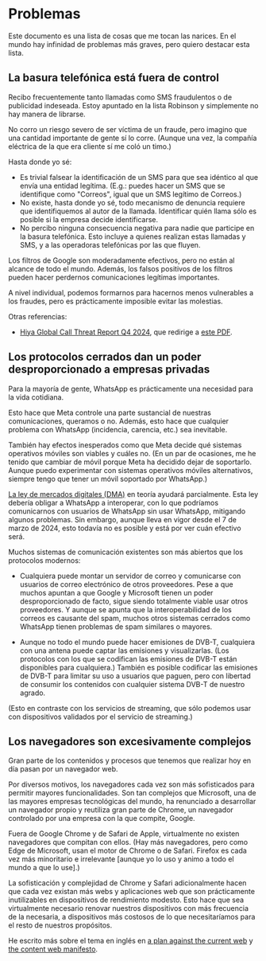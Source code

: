# Problemas

Este documento es una lista de cosas que me tocan las narices.
En el mundo hay infinidad de problemas más graves, pero quiero destacar esta lista.

## La basura telefónica está fuera de control

Recibo frecuentemente tanto llamadas como SMS fraudulentos o de publicidad indeseada.
Estoy apuntado en la lista Robinson y simplemente no hay manera de librarse.

No corro un riesgo severo de ser víctima de un fraude, pero imagino que una cantidad importante de gente sí lo corre.
(Aunque una vez, la compañía eléctrica de la que era cliente sí me coló un timo.)

Hasta donde yo sé:

* Es trivial falsear la identificación de un SMS para que sea idéntico al que envía una entidad legítima.
  (E.g.: puedes hacer un SMS que se identifique como "Correos", igual que un SMS legítimo de Correos.)
* No existe, hasta donde yo sé, todo mecanismo de denuncia requiere que identifiquemos al autor de la llamada.
  Identificar quién llama sólo es posible si la empresa decide identificarse.
* No percibo ninguna consecuencia negativa para nadie que participe en la basura telefónica.
  Esto incluye a quienes realizan estas llamadas y SMS, y a las operadoras telefónicas por las que fluyen.

Los filtros de Google son moderadamente efectivos, pero no están al alcance de todo el mundo.
Además, los falsos positivos de los filtros pueden hacer perdernos comunicaciones legítimas importantes.

A nivel individual, podemos formarnos para hacernos menos vulnerables a los fraudes, pero es prácticamente imposible evitar las molestias.

Otras referencias:

* [Hiya Global Call Threat Report Q4 2024](https://www.hiya.com/global-call-threat-report), que redirige a [este PDF](https://6751436.fs1.hubspotusercontent-na1.net/hubfs/6751436/Global%20Call%20Threat%20Report_2024Q4.pdf).

## Los protocolos cerrados dan un poder desproporcionado a empresas privadas

Para la mayoría de gente, WhatsApp es prácticamente una necesidad para la vida cotidiana.

Esto hace que Meta controle una parte sustancial de nuestras comunicaciones, queramos o no.
Además, esto hace que cualquier problema con WhatsApp (incidencia, carencia, etc.) sea inevitable.

También hay efectos inesperados como que Meta decide qué sistemas operativos móviles son viables y cuáles no.
(En un par de ocasiones, me he tenido que cambiar de móvil porque Meta ha decidido dejar de soportarlo.
Aunque puedo experimentar con sistemas operativos móviles alternativos, siempre tengo que tener un móvil soportado por WhatsApp.)

[La ley de mercados digitales (DMA)](https://maldita.es/malditatecnologia/20240313/dma-ley-mercados-digitales-usuarios/) en teoría ayudará parcialmente.
Esta ley debería obligar a WhatsApp a interoperar, con lo que podríamos comunicarnos con usuarios de WhatsApp sin usar WhatsApp, mitigando algunos problemas.
Sin embargo, aunque lleva en vigor desde el 7 de marzo de 2024, esto todavía no es posible y está por ver cuán efectivo será.

Muchos sistemas de comunicación existentes son más abiertos que los protocolos modernos:

* Cualquiera puede montar un servidor de correo y comunicarse con usuarios de correo electrónico de otros proveedores.
  Pese a que muchos apuntan a que Google y Microsoft tienen un poder desproporcionado de facto, sigue siendo totalmente viable usar otros proveedores.
  Y aunque se apunta que la interoperabilidad de los correos es causante del spam, muchos otros sistemas cerrados como WhatsApp tienen problemas de spam similares o mayores.

* Aunque no todo el mundo puede hacer emisiones de DVB-T, cualquiera con una antena puede captar las emisiones y visualizarlas.
  (Los protocolos con los que se codifican las emisiones de DVB-T están disponibles para cualquiera.)
  También es posible codificar las emisiones de DVB-T para limitar su uso a usuarios que paguen, pero con libertad de consumir los contenidos con cualquier sistema DVB-T de nuestro agrado.

(Esto en contraste con los servicios de streaming, que sólo podemos usar con dispositivos validados por el servicio de streaming.)

## Los navegadores son excesivamente complejos

Gran parte de los contenidos y procesos que tenemos que realizar hoy en día pasan por un navegador web.

Por diversos motivos, los navegadores cada vez son más sofisticados para permitir mayores funcionalidades.
Son tan complejos que Microsoft, una de las mayores empresas tecnológicas del mundo, ha renunciado a desarrollar un navegador propio y reutiliza gran parte de Chrome, un navegador controlado por una empresa con la que compite, Google.

Fuera de Google Chrome y de Safari de Apple, virtualmente no existen navegadores que compitan con ellos.
(Hay más navegadores, pero como Edge de Microsoft, usan el motor de Chrome o de Safari.
Firefox es cada vez más minoritario e irrelevante [aunque yo lo uso y animo a todo el mundo a que lo use].)

La sofisticación y complejidad de Chrome y Safari adicionalmente hacen que cada vez existan más webs y aplicaciones web que son prácticamente inutilizables en dispositivos de rendimiento modesto.
Esto hace que sea virtualmente necesario renovar nuestros dispositivos con más frecuencia de la necesaria, a dispositivos más costosos de lo que necesitaríamos para el resto de nuestros propósitos.

He escrito más sobre el tema en inglés en [a plan against the current web](../programming/a_plan_against_the_current_web.md) y [the content web manifesto](../programming/the-content-web-manifesto/README.md).
